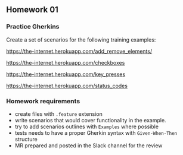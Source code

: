 ## Homework 01

### Practice Gherkins

Create a set of scenarios for the following training examples:

https://the-internet.herokuapp.com/add_remove_elements/

https://the-internet.herokuapp.com/checkboxes

https://the-internet.herokuapp.com/key_presses

https://the-internet.herokuapp.com/status_codes


 ### Homework requirements

- create files with `.feature` extension
- write scenarios that would cover functionality in the example.
- try to add scenarios outlines with `Examples` where possible
- tests needs to have a proper Gherkin syntax with `Given-When-Then` structure
- MR prepared and posted in the Slack channel for the review